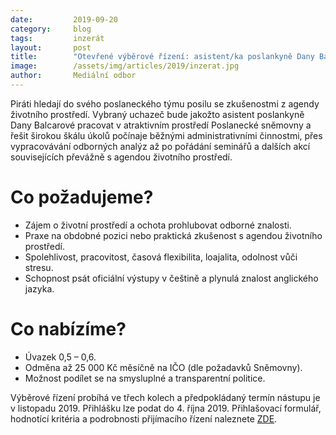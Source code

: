 ```yaml
---
date:         2019-09-20
category:     blog
tags:         inzerát
layout:       post
title:        "Otevřené výběrové řízení: asistent/ka poslankyně Dany Balcarové"
image:        /assets/img/articles/2019/inzerat.jpg 
author:       Mediální odbor
---
```


Piráti hledají do svého poslaneckého týmu posilu se zkušenostmi z agendy životního prostředí. Vybraný uchazeč bude jakožto asistent poslankyně Dany Balcarové pracovat v atraktivním prostředí Poslanecké sněmovny a řešit širokou škálu úkolů počínaje běžnými administrativními činnostmi, přes vypracovávání odborných analýz až po pořádání seminářů a dalších akcí souvisejících převážně s agendou životního prostředí.

# Co požadujeme?
* Zájem o životní prostředí a ochota prohlubovat odborné znalosti.
* Praxe na obdobné pozici nebo praktická zkušenost s agendou životního prostředí.
* Spolehlivost, pracovitost, časová flexibilita, loajalita, odolnost vůči stresu.
* Schopnost psát oficiální výstupy v češtině a plynulá znalost anglického jazyka.

# Co nabízíme?
* Úvazek 0,5 – 0,6.
* Odměna až 25 000 Kč měsíčně na IČO (dle požadavků Sněmovny).
* Možnost podílet se na smysluplné a transparentní politice.

Výběrové řízení probíhá ve třech kolech a předpokládaný termín nástupu je v listopadu 2019. Přihlášku lze podat do 4. října 2019. Přihlašovací formulář, hodnotící kritéria a podrobnosti přijímacího řízení naleznete [ZDE](http://www.lmcg2.com/pd/1413344839/?rps=202).

